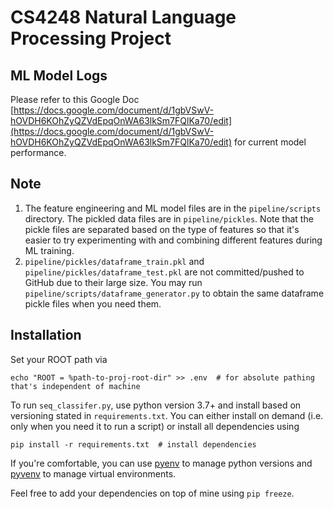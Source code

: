 # CS4248 Natural Language Processing Project

## ML Model Logs
Please refer to this Google Doc [https://docs.google.com/document/d/1gbVSwV-hOVDH6KOhZyQZVdEpqOnWA63lkSm7FQlKa70/edit](https://docs.google.com/document/d/1gbVSwV-hOVDH6KOhZyQZVdEpqOnWA63lkSm7FQlKa70/edit) for current model performance.

## Note
1. The feature engineering and ML model files are in the ``pipeline/scripts`` directory. The pickled data files are in ``pipeline/pickles``. Note that the pickle files are separated based on the type of features so that it's easier to try experimenting with and combining different features during ML training.
2. ``pipeline/pickles/dataframe_train.pkl`` and ``pipeline/pickles/dataframe_test.pkl`` are not committed/pushed to GitHub due to their large size. You may run ``pipeline/scripts/dataframe_generator.py`` to obtain the same dataframe pickle files when you need them.

## Installation
Set your ROOT path via 

```
echo "ROOT = %path-to-proj-root-dir" >> .env  # for absolute pathing that's independent of machine  
```

To run `seq_classifer.py`, use python version 3.7+ and install based on versioning stated in `requirements.txt`. You can either install on demand (i.e. only when you need it to run a script) or install all dependencies using


```
pip install -r requirements.txt  # install dependencies
```

If you're comfortable, you can use [pyenv](https://github.com/pyenv/pyenv) to manage python versions
and [pyvenv](https://github.com/pyenv/pyenv-virtualenv) to manage virtual environments.

Feel free to add your dependencies on top of mine using `pip freeze`.
